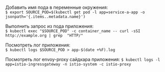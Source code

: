 Добавить имя пода в переменные окружения:  
`$ export SOURCE_POD=$(kubectl get pod -l app=service-a-app -o jsonpath='{.items..metadata.name}')`

Выполнить запрос из пода приложения:  
`$ kubectl exec "$SOURCE_POD" -c container_name -- curl -sSI http://example.org | grep  "HTTP/"`

Посмотреть лог приложения:  
`$ kubectl logs $SOURCE_POD > app-$(date +%F).log`

Посмотреть лог envoy-proxy сайдкара приложения:
`$ kubectl logs -l app=istio-ingressgateway -n istio-system -c istio-proxy`
